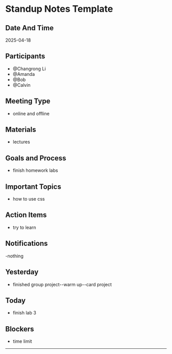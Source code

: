 # Standup Notes Template



## Date And Time
2025-04-18

## Participants
- @Changrong Li
- @Amanda
- @Bob
- @Calvin  

## Meeting Type
- online and offline

## Materials
- lectures

## Goals and Process
- finish homework labs

## Important Topics
- how to use css

## Action Items
- try to learn

## Notifications
-nothing

## Yesterday
- finished group project--warm up--card project

## Today
- finish lab 3

## Blockers
- time limit

---
